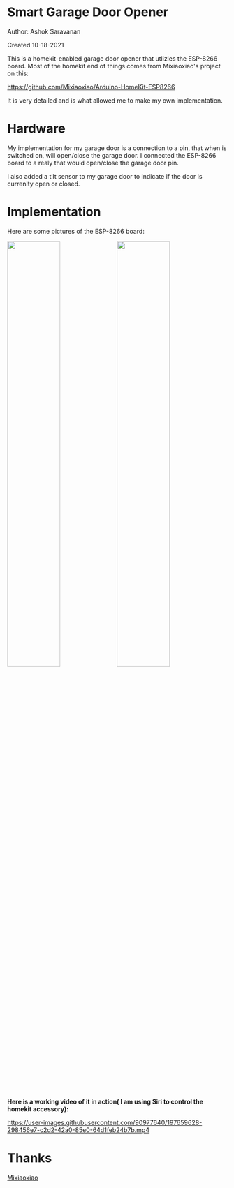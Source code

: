 # Smart Garage Door Opener

Author: Ashok Saravanan

Created 10-18-2021

This is a homekit-enabled garage door opener that utlizies the ESP-8266 board. Most of the homekit end of things comes from Mixiaoxiao's project on this:

https://github.com/Mixiaoxiao/Arduino-HomeKit-ESP8266

It is very detailed and is what allowed me to make my own implementation.

# Hardware

My implementation for my garage door is a connection to a pin, that when is switched on, will open/close the garage door. I connected the ESP-8266 board to a realy that would open/close the garage door pin.

I also added a tilt sensor to my garage door to indicate if the door is currenlty open or closed.

# Implementation

Here are some pictures of the ESP-8266 board:

<img src="https://user-images.githubusercontent.com/90977640/199140750-2ed94975-9732-4aa6-a54d-b80ccec126e3.jpg" width=49% height=50%> <img src="https://user-images.githubusercontent.com/90977640/199140847-e43badbd-c358-46a4-b807-e581f63562de.jpg" width=49% height=50%>

**Here is a working video of it in action( I am using Siri to control the homekit accessory):** 


https://user-images.githubusercontent.com/90977640/197659628-298456e7-c2d2-42a0-85e0-64d1feb24b7b.mp4



# Thanks
[Mixiaoxiao](https://github.com/Mixiaoxiao/Arduino-HomeKit-ESP8266)
